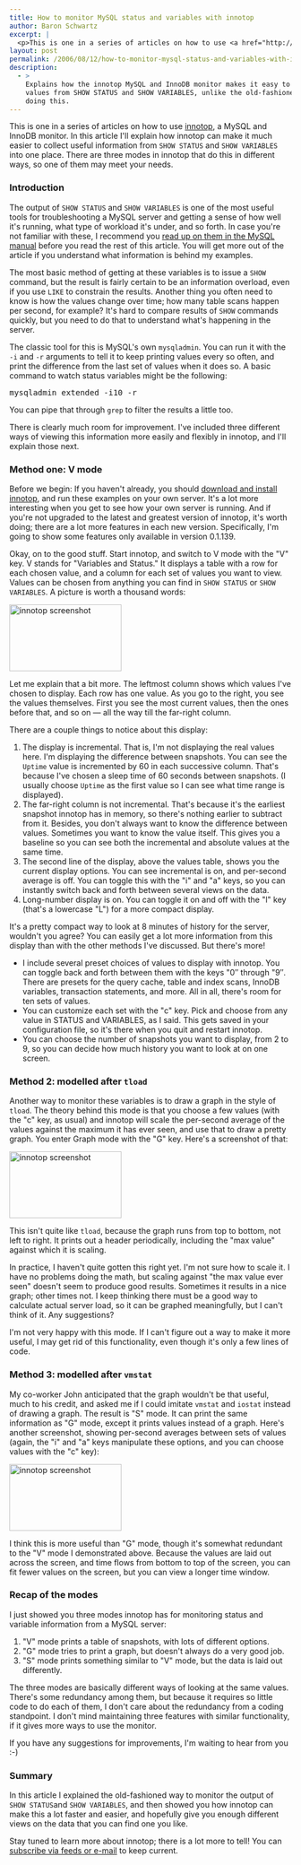 ```yaml
---
title: How to monitor MySQL status and variables with innotop
author: Baron Schwartz
excerpt: |
  <p>This is one in a series of articles on how to use <a href="http://www.xaprb.com/innotop/">innotop</a>, a MySQL and InnoDB monitor.  In this article I'll explain how innotop can make it much easier to collect useful information from <code>SHOW STATUS</code> and <code>SHOW VARIABLES</code> into one place.  There are three modes in innotop that do this in different ways, so one of them may meet your needs.</p>
layout: post
permalink: /2006/08/12/how-to-monitor-mysql-status-and-variables-with-innotop/
description:
  - >
    Explains how the innotop MySQL and InnoDB monitor makes it easy to interpret the
    values from SHOW STATUS and SHOW VARIABLES, unlike the old-fashioned ways of
    doing this.
---
```

This is one in a series of articles on how to use [innotop][1], a MySQL and InnoDB monitor. In this article I'll explain how innotop can make it much easier to collect useful information from `SHOW STATUS` and `SHOW VARIABLES` into one place. There are three modes in innotop that do this in different ways, so one of them may meet your needs.

### Introduction

The output of `SHOW STATUS` and `SHOW VARIABLES` is one of the most useful tools for troubleshooting a MySQL server and getting a sense of how well it's running, what type of workload it's under, and so forth. In case you're not familiar with these, I recommend you [read up on them in the MySQL manual][2] before you read the rest of this article. You will get more out of the article if you understand what information is behind my examples.

The most basic method of getting at these variables is to issue a `SHOW` command, but the result is fairly certain to be an information overload, even if you use `LIKE` to constrain the results. Another thing you often need to know is how the values change over time; how many table scans happen per second, for example? It's hard to compare results of `SHOW` commands quickly, but you need to do that to understand what's happening in the server.

The classic tool for this is MySQL's own `mysqladmin`. You can run it with the `-i` and `-r` arguments to tell it to keep printing values every so often, and print the difference from the last set of values when it does so. A basic command to watch status variables might be the following:

<pre>mysqladmin extended -i10 -r</pre>

You can pipe that through `grep` to filter the results a little too.

There is clearly much room for improvement. I've included three different ways of viewing this information more easily and flexibly in innotop, and I'll explain those next.

### Method one: V mode

Before we begin: If you haven't already, you should [download and install innotop][3], and run these examples on your own server. It's a lot more interesting when you get to see how your own server is running. And if you're not upgraded to the latest and greatest version of innotop, it's worth doing; there are a lot more features in each new version. Specifically, I'm going to show some features only available in version 0.1.139.

Okay, on to the good stuff. Start innotop, and switch to V mode with the "V" key. V stands for "Variables and Status." It displays a table with a row for each chosen value, and a column for each set of values you want to view. Values can be chosen from anything you can find in `SHOW STATUS` or `SHOW VARIABLES`. A picture is worth a thousand words:

[<img src="/innotop/thumb-innotop-V-mode-usa.png" width="200" height="119" alt="innotop screenshot" />][4]

Let me explain that a bit more. The leftmost column shows which values I've chosen to display. Each row has one value. As you go to the right, you see the values themselves. First you see the most current values, then the ones before that, and so on &#8212; all the way till the far-right column.

There are a couple things to notice about this display:

1.  The display is incremental. That is, I'm not displaying the real values here. I'm displaying the difference between snapshots. You can see the `Uptime` value is incremented by 60 in each successive column. That's because I've chosen a sleep time of 60 seconds between snapshots. (I usually choose `Uptime` as the first value so I can see what time range is displayed).
2.  The far-right column is not incremental. That's because it's the earliest snapshot innotop has in memory, so there's nothing earlier to subtract from it. Besides, you don't always want to know the difference between values. Sometimes you want to know the value itself. This gives you a baseline so you can see both the incremental and absolute values at the same time.
3.  The second line of the display, above the values table, shows you the current display options. You can see incremental is on, and per-second average is off. You can toggle this with the "i" and "a" keys, so you can instantly switch back and forth between several views on the data.
4.  Long-number display is on. You can toggle it on and off with the "l" key (that's a lowercase "L") for a more compact display.

It's a pretty compact way to look at 8 minutes of history for the server, wouldn't you agree? You can easily get a lot more information from this display than with the other methods I've discussed. But there's more!

*   I include several preset choices of values to display with innotop. You can toggle back and forth between them with the keys "0&#8243; through "9&#8243;. There are presets for the query cache, table and index scans, InnoDB variables, transaction statements, and more. All in all, there's room for ten sets of values.
*   You can customize each set with the "c" key. Pick and choose from any value in STATUS and VARIABLES, as I said. This gets saved in your configuration file, so it's there when you quit and restart innotop.
*   You can choose the number of snapshots you want to display, from 2 to 9, so you can decide how much history you want to look at on one screen.

### Method 2: modelled after `tload`

Another way to monitor these variables is to draw a graph in the style of `tload`. The theory behind this mode is that you choose a few values (with the "c" key, as usual) and innotop will scale the per-second average of the values against the maximum it has ever seen, and use that to draw a pretty graph. You enter Graph mode with the "G" key. Here's a screenshot of that:

[<img src="/innotop/thumb-innotop-G-mode-usa.png" width="200" height="119" alt="innotop screenshot" />][5]

This isn't quite like `tload`, because the graph runs from top to bottom, not left to right. It prints out a header periodically, including the "max value" against which it is scaling.

In practice, I haven't quite gotten this right yet. I'm not sure how to scale it. I have no problems doing the math, but scaling against "the max value ever seen" doesn't seem to produce good results. Sometimes it results in a nice graph; other times not. I keep thinking there must be a good way to calculate actual server load, so it can be graphed meaningfully, but I can't think of it. Any suggestions?

I'm not very happy with this mode. If I can't figure out a way to make it more useful, I may get rid of this functionality, even though it's only a few lines of code.

### Method 3: modelled after `vmstat`

My co-worker John anticipated that the graph wouldn't be that useful, much to his credit, and asked me if I could imitate `vmstat` and `iostat` instead of drawing a graph. The result is "S" mode. It can print the same information as "G" mode, except it prints values instead of a graph. Here's another screenshot, showing per-second averages between sets of values (again, the "i" and "a" keys manipulate these options, and you can choose values with the "c" key):

[<img src="/innotop/thumb-innotop-S-mode-usa.png" width="200" height="119" alt="innotop screenshot" />][6]

I think this is more useful than "G" mode, though it's somewhat redundant to the "V" mode I demonstrated above. Because the values are laid out across the screen, and time flows from bottom to top of the screen, you can fit fewer values on the screen, but you can view a longer time window.

### Recap of the modes

I just showed you three modes innotop has for monitoring status and variable information from a MySQL server:

1.  "V" mode prints a table of snapshots, with lots of different options.
2.  "G" mode tries to print a graph, but doesn't always do a very good job.
3.  "S" mode prints something similar to "V" mode, but the data is laid out differently.

The three modes are basically different ways of looking at the same values. There's some redundancy among them, but because it requires so little code to do each of them, I don't care about the redundancy from a coding standpoint. I don't mind maintaining three features with similar functionality, if it gives more ways to use the monitor.

If you have any suggestions for improvements, I'm waiting to hear from you :-)

### Summary

In this article I explained the old-fashioned way to monitor the output of `SHOW STATUS`and `SHOW VARIABLES`, and then showed you how innotop can make this a lot faster and easier, and hopefully give you enough different views on the data that you can find one you like.

Stay tuned to learn more about innotop; there is a lot more to tell! You can [subscribe via feeds or e-mail][7] to keep current.

 [1]: http://www.xaprb.com/innotop/
 [2]: http://dev.mysql.com/doc/refman/5.0/en/show.html
 [3]: /innotop/
 [4]: /innotop/innotop-V-mode-usa.png
 [5]: /innotop/innotop-G-mode-usa.png
 [6]: /innotop/innotop-S-mode-usa.png
 [7]: /blog/subscribe/
